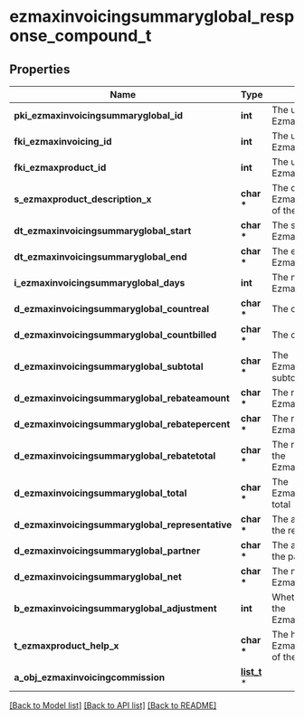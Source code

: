 # ezmaxinvoicingsummaryglobal_response_compound_t

## Properties
Name | Type | Description | Notes
------------ | ------------- | ------------- | -------------
**pki_ezmaxinvoicingsummaryglobal_id** | **int** | The unique ID of the Ezmaxinvoicingsummaryglobal | [optional] 
**fki_ezmaxinvoicing_id** | **int** | The unique ID of the Ezmaxinvoicing | [optional] 
**fki_ezmaxproduct_id** | **int** | The unique ID of the Ezmaxproduct | 
**s_ezmaxproduct_description_x** | **char \*** | The description of the Ezmaxproduct in the language of the requester | 
**dt_ezmaxinvoicingsummaryglobal_start** | **char \*** | The start date for the Ezmaxinvoicingsummaryglobal | 
**dt_ezmaxinvoicingsummaryglobal_end** | **char \*** | The end date for the Ezmaxinvoicingsummaryglobal | 
**i_ezmaxinvoicingsummaryglobal_days** | **int** | The number of days for the Ezmaxinvoicingsummaryglobal | 
**d_ezmaxinvoicingsummaryglobal_countreal** | **char \*** | The count item calculated | 
**d_ezmaxinvoicingsummaryglobal_countbilled** | **char \*** | The count item billed | 
**d_ezmaxinvoicingsummaryglobal_subtotal** | **char \*** | The Ezmaxinvoicingsummaryglobal subtotal | 
**d_ezmaxinvoicingsummaryglobal_rebateamount** | **char \*** | The rebate amount for the Ezmaxinvoicingsummaryglobal | 
**d_ezmaxinvoicingsummaryglobal_rebatepercent** | **char \*** | The rebate percentage of the Ezmaxinvoicingsummaryglobal | 
**d_ezmaxinvoicingsummaryglobal_rebatetotal** | **char \*** | The rebate amount total for the Ezmaxinvoicingsummaryglobal | 
**d_ezmaxinvoicingsummaryglobal_total** | **char \*** | The Ezmaxinvoicingsummaryglobal total | 
**d_ezmaxinvoicingsummaryglobal_representative** | **char \*** | The amount of commission for the representative | [optional] 
**d_ezmaxinvoicingsummaryglobal_partner** | **char \*** | The amount of commission for the partner | [optional] 
**d_ezmaxinvoicingsummaryglobal_net** | **char \*** | The net amount of the Ezmaxinvoicingsummaryglobal | [optional] 
**b_ezmaxinvoicingsummaryglobal_adjustment** | **int** | Whether it is adjustment for the Ezmaxinvoicingsummaryglobal | 
**t_ezmaxproduct_help_x** | **char \*** | The help message of the Ezmaxproduct in the language of the requester | 
**a_obj_ezmaxinvoicingcommission** | [**list_t**](ezmaxinvoicingcommission_response_compound.md) \* |  | [optional] 

[[Back to Model list]](../README.md#documentation-for-models) [[Back to API list]](../README.md#documentation-for-api-endpoints) [[Back to README]](../README.md)



